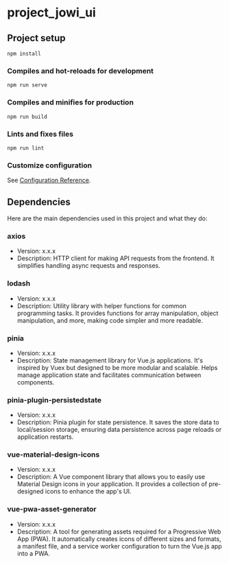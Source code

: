 # project_jowi_ui

## Project setup
```
npm install
```

### Compiles and hot-reloads for development
```
npm run serve
```

### Compiles and minifies for production
```
npm run build
```

### Lints and fixes files
```
npm run lint
```

### Customize configuration
See [Configuration Reference](https://cli.vuejs.org/config/).

## Dependencies
Here are the main dependencies used in this project and what they do:

### axios
- Version: x.x.x
- Description: HTTP client for making API requests from the frontend. It simplifies handling async requests and responses.

### lodash
- Version: x.x.x
- Description: Utility library with helper functions for common programming tasks. It provides functions for array manipulation, object manipulation, and more, making code simpler and more readable.

### pinia
- Version: x.x.x
- Description: State management library for Vue.js applications. It's inspired by Vuex but designed to be more modular and scalable. Helps manage application state and facilitates communication between components.

### pinia-plugin-persistedstate
- Version: x.x.x
- Description: Pinia plugin for state persistence. It saves the store data to local/session storage, ensuring data persistence across page reloads or application restarts.

### vue-material-design-icons
- Version: x.x.x
- Description: A Vue component library that allows you to easily use Material Design icons in your application. It provides a collection of pre-designed icons to enhance the app's UI.

### vue-pwa-asset-generator
- Version: x.x.x
- Description: A tool for generating assets required for a Progressive Web App (PWA). It automatically creates icons of different sizes and formats, a manifest file, and a service worker configuration to turn the Vue.js app into a PWA.



